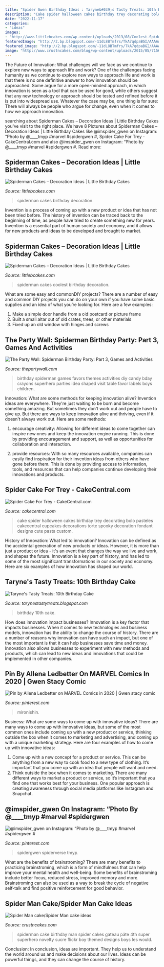 ```yaml
---
title: "Spider Gwen Birthday Ideas : Taryne&#039;s Tasty Treats: 10th Birthday Cake"
description: "Cake spider halloween cakes birthday trey decorating bolo pasteles cakecentral cupcakes decorations torte spooky decoration fondant designs cute pasta custom"
date: "2022-11-17"
categories:
- "ideas"
images:
- "http://www.littlebcakes.com/wp-content/uploads/2013/08/Coolest-Spiderman-Cakes.jpg"
featuredImage: "http://2.bp.blogspot.com/-11dL8BTmfrs/TkA7qdpaBGI/AAAAAAAAAEc/lSheyIW9o8g/s1600/sb091low+res.jpg"
featured_image: "http://2.bp.blogspot.com/-11dL8BTmfrs/TkA7qdpaBGI/AAAAAAAAAEc/lSheyIW9o8g/s1600/sb091low+res.jpg"
image: "http://www.crustncakes.com/blog/wp-content/uploads/2015/05/7156d8c47adf4c2c44bf2747b3ce7d8a.jpg"
---
```



The Future of Innovation: What challenges will we face as we continue to explore new ways to approach life and work?
One of the challenges facing humanity as we continue to explore new ways to approach life and work is that there is no one definitive answer to how innovation should be approached. Some argue for a more open-minded approach, in which innovation is seen as a tool that can be used for good, while others suggest that any new technology or approach should be tested and refined before it is put into widespread use. Whatever the case may be, one thing is for sure: There will always be people who argue for change, even when it comes to how we approach innovation.

	

		
searching about Spiderman Cakes – Decoration Ideas | Little Birthday Cakes you've visit to the right place. We have 8 Pictures about Spiderman Cakes – Decoration Ideas | Little Birthday Cakes like @imspider_gwen on Instagram: “Photo by @____tmyp #marvel #spidergwen #, Spider Cake For Trey - CakeCentral.com and also @imspider_gwen on Instagram: “Photo by @____tmyp #marvel #spidergwen #. Read more:
		
    
## Spiderman Cakes – Decoration Ideas | Little Birthday Cakes

<img loading=lazy src="http://www.littlebcakes.com/wp-content/uploads/2013/08/Spiderman-Cakes-Images.jpg" onerror="this.onerror=null;this.src='https://tse4.mm.bing.net/th?id=OIP.ahuEcnMILxYoUNzYgmJBnAHaFj&amp;pid=15.1';" alt="Spiderman Cakes – Decoration Ideas | Little Birthday Cakes">

_Source: littlebcakes.com_

>spiderman cakes birthday decoration. 

	

Invention is a process of coming up with a new product or idea that has not been tried before. The history of invention can be traced back to the beginning of time, as people have tried to create something new for years. Invention is a essential part of human society and economy, and it allows for new products and ideas to be developed and brought to market.

    
## Spiderman Cakes – Decoration Ideas | Little Birthday Cakes

<img loading=lazy src="http://www.littlebcakes.com/wp-content/uploads/2013/08/Coolest-Spiderman-Cakes.jpg" onerror="this.onerror=null;this.src='https://tse3.mm.bing.net/th?id=OIP.2OJg4Xqn8HPgb33aBSNb5AHaJ4&amp;pid=15.1';" alt="Spiderman Cakes – Decoration Ideas | Little Birthday Cakes">

_Source: littlebcakes.com_

>spiderman cakes coolest birthday decoration. 

	

What are some easy and commonDIY projects?
There are a number of easy and common DIY projects you can do on your own if you have some basic supplies and an idea of what you’re looking for. Here are a few examples:
1. Make a simple door handle from a old postcard or picture frame
2. Built a small altar out of old crates, trees, or other materials
3. Fixed up an old window with hinges and screws

    
## The Party Wall: Spiderman Birthday Party: Part 3, Games And Activities

<img loading=lazy src="http://2.bp.blogspot.com/-11dL8BTmfrs/TkA7qdpaBGI/AAAAAAAAAEc/lSheyIW9o8g/s1600/sb091low+res.jpg" onerror="this.onerror=null;this.src='https://tse4.mm.bing.net/th?id=OIP.RccFiafYGTf1qE7fnEz3VgHaLH&amp;pid=15.1';" alt="The Party Wall: Spiderman Birthday Party: Part 3, Games and Activities">

_Source: thepartywall.com_

>birthday spiderman games favors themes activities diy candy bday crayons superhero parties idea shaped visit table favor labels boys children. 

	

Innovation: What are some methods for keeping innovation alive?
Invention ideas are everywhere. They're just waiting to be born and become something amazing. But sometimes they don't work out and people have to give up. But there are ways to keep innovation alive and thriving, even if it doesn't always work out. Here are some methods:
1. encourage creativity: Allowing for different ideas to come together can inspire new ones and keep the innovation engine running. This is done by providing encouragement and support, as well as opportunities for collaboration and interaction.

2. provide resources: With so many resources available, companies can easily find inspiration for their invention ideas from others who have gone before them. This is done by providing access to information, tools, and resources that can help companies continue developing their innovations and products.


    
## Spider Cake For Trey - CakeCentral.com

<img loading=lazy src="https://cdn001.cakecentral.com/gallery/2015/03/900_855260ir5J_spider-cake-for-trey.jpg" onerror="this.onerror=null;this.src='https://tse2.mm.bing.net/th?id=OIP.uePsv_Kb9_GGIIWsuQ1f0wHaJ4&amp;pid=15.1';" alt="Spider Cake For Trey - CakeCentral.com">

_Source: cakecentral.com_

>cake spider halloween cakes birthday trey decorating bolo pasteles cakecentral cupcakes decorations torte spooky decoration fondant designs cute pasta custom. 

	

History of Innovation: What led to innovation?
Innovation can be defined as the accidental generation of new products or ideas. However, it is more than just a product or idea - it's an event that changes the way we live and work, and shapes the future. Innovation is a key part of history, and has led to some of the most significant transformations in our society and economy. Here are six examples of how innovation has shaped our world.

    
## Taryne&#039;s Tasty Treats: 10th Birthday Cake

<img loading=lazy src="http://4.bp.blogspot.com/-8qFO39JoC1M/UHXhY1m6W3I/AAAAAAAAAVI/UQcUsbDQaZE/s1600/IMG_6374.jpg" onerror="this.onerror=null;this.src='https://tse1.mm.bing.net/th?id=OIP.tKGkJI1Ww9EDhvSKy0LwowHaLG&amp;pid=15.1';" alt="Taryne&#039;s Tasty Treats: 10th Birthday Cake">

_Source: tarynestastytreats.blogspot.com_

>birthday 10th cake. 

	

How does innovation impact businesses?
Innovation is a key factor that impacts businesses. When it comes to new technologies and business models, innovation has the ability to change the course of history. There are a number of reasons why innovation can have such an impact, but one of the most important is that it can help businesses save time and money. Innovation also allows businesses to experiment with new methods and products, which can lead to new ideas and innovations that could be implemented in other companies.

    
## Pin By Allena Ledbetter On MARVEL Comics In 2020 | Gwen Stacy Comic

<img loading=lazy src="https://i.pinimg.com/736x/3c/8b/4e/3c8b4e2600f6e4851e0c13abd13d2b2e.jpg" onerror="this.onerror=null;this.src='https://tse4.mm.bing.net/th?id=OIP.fk5LfjM-MfCdZODDU-gLvAHaLP&amp;pid=15.1';" alt="Pin by Allena Ledbetter on MARVEL Comics in 2020 | Gwen stacy comic">

_Source: pinterest.com_

>mironishin. 

	

Business: What are some ways to come up with innovative ideas?
There are many ways to come up with innovative ideas, but some of the most common ones include coming up with a new product or service, thinking outside the box when it comes to marketing and advertising, and coming up with a unique marketing strategy. Here are four examples of how to come up with innovative ideas: 
1. Come up with a new concept for a product or service. This can be anything from a new way to cook food to a new type of clothing. It’s important that you come up with an idea that people will want and need. 
2. Think outside the box when it comes to marketing. There are many different ways to market a product or service, so it’s important that you find one that works best for your business. One popular approach is creating awareness through social media platforms like Instagram and Snapchat.

    
## @imspider_gwen On Instagram: “Photo By @____tmyp #marvel #spidergwen #

<img loading=lazy src="https://i.pinimg.com/736x/56/c1/51/56c151f8dfdcb12006f0906c7feb00df.jpg" onerror="this.onerror=null;this.src='https://tse4.mm.bing.net/th?id=OIP.-YowT3hKAuG5DZEGi5T8EwHaJQ&amp;pid=15.1';" alt="@imspider_gwen on Instagram: “Photo by @____tmyp #marvel #spidergwen #">

_Source: pinterest.com_

>spidergwen spiderverse tmyp. 

	

What are the benefits of brainstroming?
There are many benefits to practicing brainstroming, which is a form of mindfulness that can help improve your mental health and well-being. Some benefits of brainstroming include better focus, reduced stress, improved memory and more. Brainstroming can also be used as a way to break the cycle of negative self-talk and find positive reinforcement for good behavior.

    
## Spider Man Cake/Spider Man Cake Ideas

<img loading=lazy src="http://www.crustncakes.com/blog/wp-content/uploads/2015/05/7156d8c47adf4c2c44bf2747b3ce7d8a.jpg" onerror="this.onerror=null;this.src='https://tse4.mm.bing.net/th?id=OIP.fDcACcJK_2ZYX4srcXYEtgHaJ4&amp;pid=15.1';" alt="Spider Man cake/Spider Man cake ideas">

_Source: crustncakes.com_

>spiderman cake birthday man spider cakes gateau pâte 4th super superhero novelty sucre flickr boy themed designs boys les would. 

	

Conclusion:
In conclusion, ideas are important. They help us to understand the world around us and make decisions about our lives. Ideas can be powerful things, and they can change the course of history.

